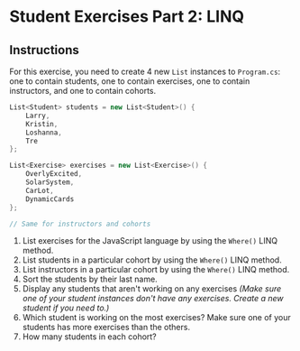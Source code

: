 # Student Exercises Part 2: LINQ

## Instructions
For this exercise, you need to create 4 new `List` instances to `Program.cs`: one to contain students, one to contain exercises, one to contain instructors, and one to contain cohorts.

```cs
List<Student> students = new List<Student>() {
    Larry,
    Kristin,
    Loshanna,
    Tre
};

List<Exercise> exercises = new List<Exercise>() {
    OverlyExcited,
    SolarSystem,
    CarLot,
    DynamicCards
};

// Same for instructors and cohorts
```

1. List exercises for the JavaScript language by using the `Where()` LINQ method.
1. List students in a particular cohort by using the `Where()` LINQ method.
1. List instructors in a particular cohort by using the `Where()` LINQ method.
1. Sort the students by their last name.
1. Display any students that aren't working on any exercises _(Make sure one of your student instances don't have any exercises. Create a new student if you need to.)_
1. Which student is working on the most exercises? Make sure one of your students has more exercises than the others.
1. How many students in each cohort?

